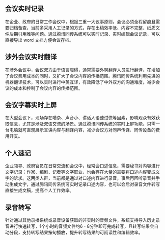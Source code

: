 ## 会议实时记录
在企业、政府的日常工作会议中，根据三重一大议事原则，会议必须全程留痕且需要归档备查，当前多采用人工记录的方式，存在出稿效率低、内容不完整、纸质文件后期引用难等问题。通过腾讯同传系统可以实时记录、实时编辑会议记录，可以直接导出 word 文档方便会议存档。

## 涉外会议实时翻译
在涉外会议中，会议双方由于语言障碍，通常需要外聘翻译人员进行翻译，在增加了会议费用成本的同时，又扩大了会议内容的传播范围。腾讯同传系统利用先进的机器翻译技术，可以实时进行中英互译，有效降低了中外双方的沟通难度，减少会议的成本和控制了会议内容的传播范围。

## 会议字幕实时上屏
在大型会议下，现场存在嘈杂、声音小、讲话人语速过快等因素，影响观众有效获取信息，尤其是涉及双语交流的场景。通过腾讯同传系统的实时上屏功能，只需一台电脑就可直观展示宣讲内容与翻译内容，减少会议方对同声传译、同传设备的费用开支。

## 个人速记
企业领导、政府官员在日常交流和会议中，经常会口述信息，需要秘书对内容进行文字记录；作家、编剧、记者等文字职业，也会存在大量的需要将口述内容变成文字的诉求。这两类人群，当前都是通过对口述内容进行录音，事后再回听录音并手动生成文字，通过腾讯同传系统可实时记录口述内容，也可以会后对录音文件转写直接生成文稿，提高个人工作效率。

## 录音转写
针对通过其他录播系统或录音设备获取的非实时的音频文件，系统支持导入历史录音进行快速转写，1个小时的音频文件约6 - 8分钟即可完成转写，且转写结果会自动分段，支持转写结果按句播放，提升转写结果的可阅读性和编辑效率。
